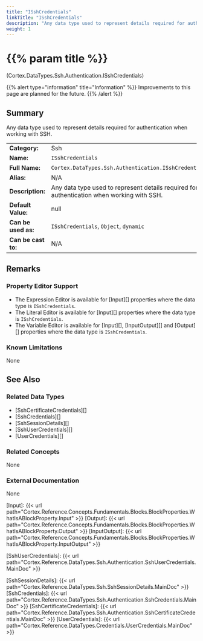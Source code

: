 ```yaml
---
title: "ISshCredentials"
linkTitle: "ISshCredentials"
description: "Any data type used to represent details required for authentication when working with SSH."
weight: 1
---
```


# {{% param title %}}

<p class="namespace">(Cortex.DataTypes.Ssh.Authentication.ISshCredentials)</p>

{{% alert type="information" title="Information" %}} Improvements to this page are planned for the future. {{% /alert %}}

## Summary

Any data type used to represent details required for authentication when working with SSH.

| | |
|-|-|
| **Category:**          | Ssh                                            |
| **Name:**              | `ISshCredentials`                                      |
| **Full Name:**         | `Cortex.DataTypes.Ssh.Authentication.ISshCredentials`         |
| **Alias:**             | N/A                                                    |
| **Description:**       | Any data type used to represent details required for authentication when working with SSH. |
| **Default Value:**     | null                                                   |
| **Can be used as:**    | `ISshCredentials`, `Object`, `dynamic`                 |
| **Can be cast to:**    | N/A                                                    |

## Remarks

### Property Editor Support

- The Expression Editor is available for [Input][] properties where the data type is `ISshCredentials`.
- The Literal Editor is available for [Input][] properties where the data type is `ISshCredentials`.
- The Variable Editor is available for [Input][], [InputOutput][] and [Output][] properties where the data type is `ISshCredentials`.

### Known Limitations

None

## See Also

### Related Data Types

- [SshCertificateCredentials][]
- [SshCredentials][]
- [SshSessionDetails][]
- [SshUserCredentials][]
- [UserCredentials][]

### Related Concepts

None

### External Documentation

None

[Input]: {{< url path="Cortex.Reference.Concepts.Fundamentals.Blocks.BlockProperties.WhatIsABlockProperty.Input" >}}
[Output]: {{< url path="Cortex.Reference.Concepts.Fundamentals.Blocks.BlockProperties.WhatIsABlockProperty.Output" >}}
[InputOutput]: {{< url path="Cortex.Reference.Concepts.Fundamentals.Blocks.BlockProperties.WhatIsABlockProperty.InputOutput" >}}

[SshUserCredentials]: {{< url path="Cortex.Reference.DataTypes.Ssh.Authentication.SshUserCredentials.MainDoc" >}}

[SshSessionDetails]: {{< url path="Cortex.Reference.DataTypes.Ssh.SshSessionDetails.MainDoc" >}}
[SshCredentials]: {{< url path="Cortex.Reference.DataTypes.Ssh.Authentication.SshCredentials.MainDoc" >}}
[SshCertificateCredentials]: {{< url path="Cortex.Reference.DataTypes.Ssh.Authentication.SshCertificateCredentials.MainDoc" >}}
[UserCredentials]: {{< url path="Cortex.Reference.DataTypes.Credentials.UserCredentials.MainDoc" >}}

